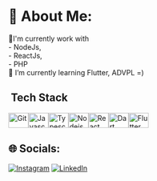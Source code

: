 <!--
**eduardoribeiro17/eduardoribeiro17** is a ✨ _special_ ✨ repository because its `README.md` (this file) appears on your GitHub profile.
-->

# 💫 About Me:
🔭I'm currently work with <br> - NodeJs, <br> - ReactJs, <br> - PHP <br>🌱 I’m currently learning Flutter, ADVPL =)

## &nbsp;Tech Stack
<div style ="display: flex;">
  <img src="https://cdn.jsdelivr.net/gh/devicons/devicon/icons/git/git-original.svg" alt="Git" height="30" width="40"/>
  <img src="https://cdn.jsdelivr.net/gh/devicons/devicon/icons/javascript/javascript-original.svg" alt="Javascript" height="30" width="40" />
  <img src="https://cdn.jsdelivr.net/gh/devicons/devicon/icons/typescript/typescript-original.svg" alt="Typescript" height="30" width="40" />
  <img src="https://cdn.jsdelivr.net/gh/devicons/devicon/icons/nodejs/nodejs-original.svg" alt="Nodejs" height="30" width="40"/>
  <img src="https://cdn.jsdelivr.net/gh/devicons/devicon/icons/react/react-original.svg" alt="React" height="30" width="40"/>
  <img src="https://cdn.jsdelivr.net/gh/devicons/devicon/icons/dart/dart-original.svg" alt="Dart" height="30" width="40" />
  <img src="https://cdn.jsdelivr.net/gh/devicons/devicon/icons/flutter/flutter-original.svg" alt="Flutter" height="30" width="40"/>
</div>

## 🌐 Socials:
[![Instagram](https://img.shields.io/badge/Instagram-%23E4405F.svg?logo=Instagram&logoColor=white)](https://instagram.com/https://www.instagram.com/eduardoribeiro17/) [![LinkedIn](https://img.shields.io/badge/LinkedIn-%230077B5.svg?logo=linkedin&logoColor=white)](https://linkedin.com/in/https://www.linkedin.com/in/edu-ribeiro/) 

